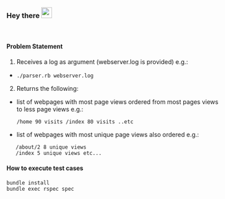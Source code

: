 ### Hey there <img src="https://media.giphy.com/media/hvRJCLFzcasrR4ia7z/giphy.gif" width="25px">
<br />


#### Problem Statement

1. Receives a log as argument (webserver.log is provided)
  e.g.:
  - 
	`./parser.rb webserver.log`
2. Returns the following:
  - list of webpages with most page views ordered from most pages views to less page views
  e.g.:
  
	`/home 90 visits /index 80 visits ..etc`
  - list of webpages with most unique page views also ordered
  e.g.:
  ```
 	 /about/2 8 unique views
 	 /index 5 unique views etc...
  ```

#### How to  execute test cases
	bundle install
	bundle exec rspec spec


